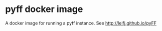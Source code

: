 

pyff docker image
=================

A docker image for running a pyff instance. See http://leifj.github.io/pyFF
